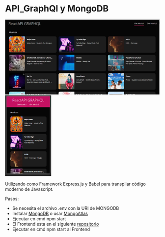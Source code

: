 # API_GraphQl y MongoDB
<div>
<img width="550" alt="portfolio_view" src="img/1.png">
<img width="150" alt="portfolio_view" src="img/2.png">
</div>

Utilizando como Framework Express.js y Babel para transpilar código moderno de Javascript.

Pasos:
<ul>
    <li>Se necesita el archivo .env con la URI de MONGODB</li>
    <li>Instalar <a href="https://www.mongodb.com">MongoDB</a> o usar <a href="https://www.mongodb.com/cloud/atlas">MongoAtlas</a></li>
    <li>Ejecutar en cmd npm start</li>
    <li>El Frontend esta en el siguiente <a href="https://github.com/BeatsBass/GraphQlReact">repositorio</a></li>
    <li>Ejecutar en cmd npm start al Frontend</li>
</ul>